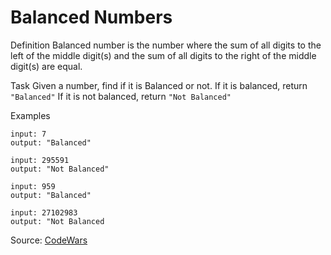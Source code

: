 # Balanced Numbers

Definition
Balanced number is the number where the sum of all digits to the left of the middle digit(s) and the sum of all digits to the right of the middle digit(s) are equal.

Task
Given a number, find if it is Balanced or not.
If it is balanced, return `"Balanced"`
If it is not balanced, return `"Not Balanced"`

Examples
```
input: 7
output: "Balanced"

input: 295591
output: "Not Balanced"

input: 959
output: "Balanced"

input: 27102983
output: "Not Balanced
```

Source: [CodeWars](https://www.codewars.com/kata/5a4e3782880385ba68000018)